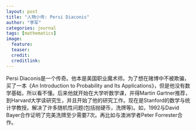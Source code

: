 ```yaml
---
layout: post
title: "人物小传: Persi Diaconis"
author: "李军"
categories: journal
tags: [mathematics]
image:
  feature: 
  teaser: 
  credit:
  creditlink:
---
```


Persi Diaconis是一个传奇。他本是美国职业魔术师。为了想在赌博中不被欺骗，买了一本《An Introduction to Probability and Its Applications》，但是他没有数学基础，所以看不懂。后来他就开始在大学听数学课，并得Martin Gartner推荐，到Harvard大学读研究生，并且开始了他的研究工作。现在是Stanford的数学与统计学教授。解决了许多随机性问题(包括抛硬币，洗牌等)。如，1992与David Bayer合作证明了完美洗牌至少需要7次。再比如与澳洲学者Peter Forrester合作。
